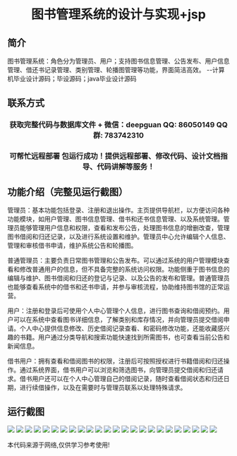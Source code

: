 <p><h1 align="center">图书管理系统的设计与实现+jsp</h1></p>

## 简介
图书管理系统：角色分为管理员、用户；支持图书信息管理、公告发布、用户信息管理、借还书记录管理、类别管理、轮播图管理等功能，界面简洁高效。    --计算机毕业设计源码；毕设源码；java毕业设计源码


## 联系方式
<p><h3 align="center">获取完整代码与数据库文件 + 微信：deepguan QQ: 86050149 QQ群: 783742310</h3></p>
<p><h3 align="center">可帮忙远程部署 包运行成功！提供远程部署、修改代码、设计文档指导、代码讲解等服务！</h3></p>

## 功能介绍（完整见运行截图）
管理员：基本功能包括登录、注册和退出操作。主页提供导航栏，以方便访问各种功能模块，如用户管理、图书信息管理、借书和还书信息管理、以及系统管理。管理员能够管理用户信息和权限，查看和发布公告，处理图书信息的增删改查，管理图书借阅和归还记录，以及进行系统设置和维护。管理员中心允许编辑个人信息、管理和审核借书申请，维护系统公告和轮播图。

普通管理员：主要负责日常图书管理和公告发布。可以通过系统的用户管理模块查看和修改普通用户的信息，但不具备完整的系统访问权限。功能侧重于图书信息的编辑与维护、图书借阅和归还的登记与记录、以及公告的发布和管理。普通管理员也能够查看系统中的借书和还书申请，并参与审核流程，协助维持图书馆的正常运营。

用户：注册和登录后可使用个人中心管理个人信息，进行图书查询和借阅预约。用户可以在系统中查看图书详细信息，了解类别和库存情况，并向管理员提交借阅申请。个人中心提供信息修改、历史借阅记录查看、和密码修改功能，还能收藏感兴趣的书籍。用户通过分类导航和搜索功能快速找到所需图书，也可查看当前公告和新闻信息。

借书用户：拥有查看和借阅图书的权限，注册后可按照授权进行书籍借阅和归还操作。通过系统界面，借书用户可以浏览和筛选图书，向管理员提交借阅和归还请求。借书用户还可以在个人中心管理自己的借阅记录，随时查看借阅状态和归还日期，进行续借操作，以及在需要时与管理员联系以处理特殊请求。


## 运行截图
![](img/001.jpg)
![](img/002.jpg)
![](img/003.jpg)
![](img/004.jpg)
![](img/005.jpg)
![](img/006.jpg)
![](img/007.jpg)
![](img/008.jpg)
![](img/009.jpg)
![](img/010.jpg)
![](img/011.jpg)
![](img/012.jpg)
![](img/013.jpg)
![](img/014.jpg)
![](img/015.jpg)
![](img/016.jpg)
![](img/017.jpg)
![](img/018.jpg)
![](img/019.jpg)
![](img/020.jpg)
![](img/021.jpg)
![](img/022.jpg)
![](img/023.jpg)
![](img/024.jpg)

<p>本代码来源于网络,仅供学习参考使用!</p>
